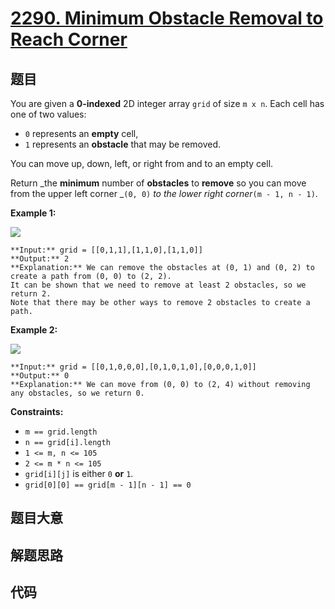 # [2290. Minimum Obstacle Removal to Reach Corner](https://leetcode.com/problems/minimum-obstacle-removal-to-reach-corner)

## 题目

You are given a **0-indexed** 2D integer array `grid` of size `m x n`. Each
cell has one of two values:

  * `0` represents an **empty** cell,
  * `1` represents an **obstacle** that may be removed.

You can move up, down, left, or right from and to an empty cell.

Return _the **minimum** number of **obstacles** to **remove** so you can move
from the upper left corner _`(0, 0)` _to the lower right corner_`(m - 1, n -
1)`.



**Example 1:**

![](https://assets.leetcode.com/uploads/2022/04/06/example1drawio-1.png)

    
    
    **Input:** grid = [[0,1,1],[1,1,0],[1,1,0]]
    **Output:** 2
    **Explanation:** We can remove the obstacles at (0, 1) and (0, 2) to create a path from (0, 0) to (2, 2).
    It can be shown that we need to remove at least 2 obstacles, so we return 2.
    Note that there may be other ways to remove 2 obstacles to create a path.
    

**Example 2:**

![](https://assets.leetcode.com/uploads/2022/04/06/example1drawio.png)

    
    
    **Input:** grid = [[0,1,0,0,0],[0,1,0,1,0],[0,0,0,1,0]]
    **Output:** 0
    **Explanation:** We can move from (0, 0) to (2, 4) without removing any obstacles, so we return 0.
    



**Constraints:**

  * `m == grid.length`
  * `n == grid[i].length`
  * `1 <= m, n <= 105`
  * `2 <= m * n <= 105`
  * `grid[i][j]` is either `0` **or** `1`.
  * `grid[0][0] == grid[m - 1][n - 1] == 0`


## 题目大意

## 解题思路

## 代码

```javascript

```
